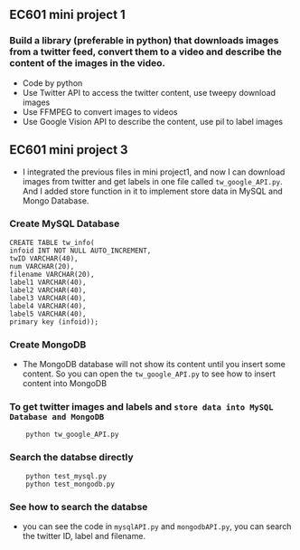 ## EC601 mini project 1
### Build a library (preferable in python) that downloads images from a twitter feed, convert them to a video and describe the content of the images in the video.

- Code by python
- Use Twitter API to access the twitter content, use tweepy download images 
- Use FFMPEG to convert images to videos
- Use Google Vision API to describe the content, use pil to label images

## EC601 mini project 3
- I integrated the previous files in mini project1, and now I can download images from twitter and get labels in one file called `tw_google_API.py`. And I added store function in it to implement store data in MySQL and Mongo Database.
### Create MySQL Database
    CREATE TABLE tw_info(
    infoid INT NOT NULL AUTO_INCREMENT,
    twID VARCHAR(40),
    num VARCHAR(20),
    filename VARCHAR(20),
    label1 VARCHAR(40),
    label2 VARCHAR(40),
    label3 VARCHAR(40),
    label4 VARCHAR(40),
    label5 VARCHAR(40),
    primary key (infoid));
    
### Create MongoDB
- The MongoDB database will not show its content until you insert some content. So you can open the `tw_google_API.py` to see how to insert content into MongoDB

### To get twitter images and labels and `store data into MySQL Database and MongoDB`
        python tw_google_API.py

### Search the databse directly
        python test_mysql.py
        python test_mongodb.py
        
### See how to search the databse
- you can see the code in `mysqlAPI.py` and `mongodbAPI.py`, you can search the twitter ID, label and filename.

